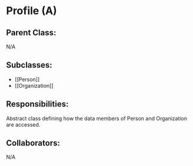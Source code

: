 # Profile (A)

## Parent Class:
N/A

## Subclasses:
- [[Person]]
- [[Organization]]

## Responsibilities:
Abstract class defining how the data members of Person and Organization are accessed.

## Collaborators:
N/A

